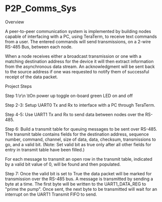 # P2P_Comms_Sys

Overview

  A peer-to-peer communication system is implemented by building nodes capable of interfacing with a PC, using TeraTerm, to receive text commands from a user. The entered commands will send transmissions, on a 2-wire RS-485 Bus, between each node.
  
  When a node receives either a broadcast transmission or one with a matching destination address for the device it will then extract information from the asynchronous data stream. An acknowledgment will be sent back to the source address if one was requested to notify them of successful receipt of the data packet.
  
Project Steps

  Step 1:\r\n 
  \tOn power up toggle on-board green LED on and off
  
  Step 2-3:
  Setup UART0 Tx and Rx to interface with a PC through TeraTerm.
  
  Step 4-5: 
  Use UART1 Tx and Rx to send data between nodes over the RS-485.
  
  Step 6: 
  Build a transmit table for queuing messages to be sent over RS-485. The transmit table contains fields for
  the destination address, sequence number, command, channel, size of data, data, checksum, transmissions to
  go, and a valid bit. (Note: Set valid bit as true only after all other fields for entry in transmit table
  have been filled.)
  
  For each message to transmit an open row in the transmit table, indicated by a valid bit value of 0, will 
  be found and then populated.
  
  Step 7:
  Once the valid bit is set to True the data packet will be marked for transmission over the RS-485 bus. A
  message is transmitted by sending a byte at a time. The first byte will be written to the UART1_DATA_REG
  to "prime the pump". Once sent, the next byte to be transmitted will wait for an interrupt on the UART1
  Transmit FIFO to send.
